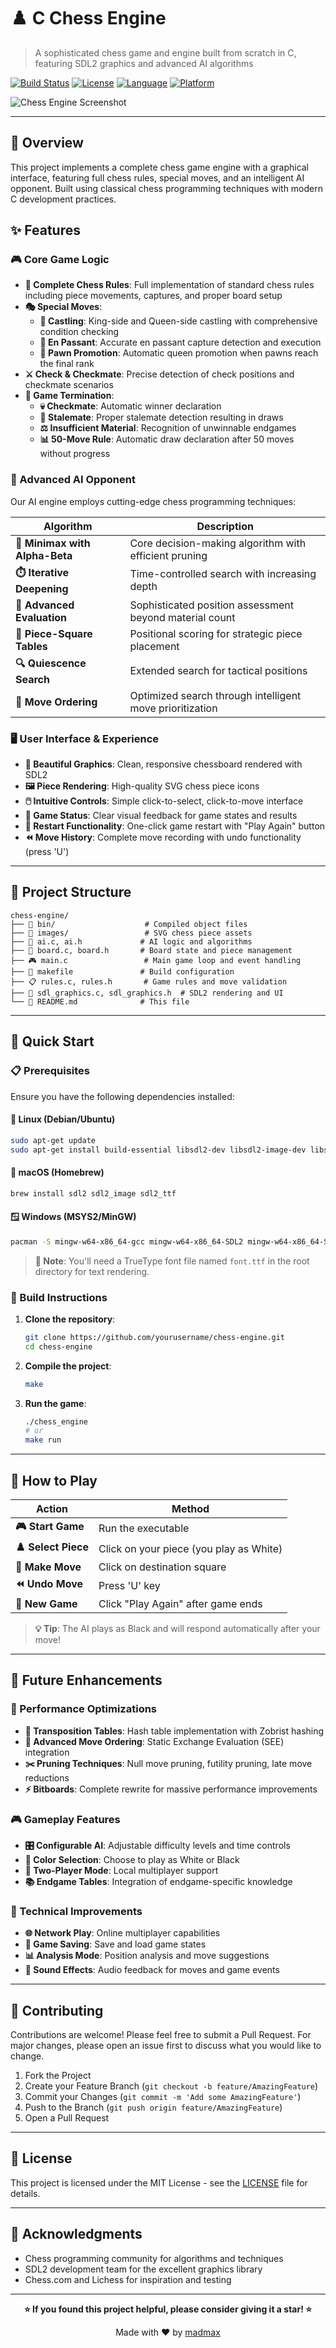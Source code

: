 # ♟️ C Chess Engine

> A sophisticated chess game and engine built from scratch in C, featuring SDL2 graphics and advanced AI algorithms

[![Build Status](https://img.shields.io/badge/build-passing-brightgreen)](https://github.com/yourusername/chess-engine)
[![License](https://img.shields.io/badge/license-MIT-blue)](LICENSE)
[![Language](https://img.shields.io/badge/language-C-orange)](https://en.wikipedia.org/wiki/C_(programming_language))
[![Platform](https://img.shields.io/badge/platform-Linux%20%7C%20macOS%20%7C%20Windows-lightgrey)](https://github.com/yourusername/chess-engine)

![Chess Engine Screenshot](images/screenshot.png)

---

## 🎯 Overview

This project implements a complete chess game engine with a graphical interface, featuring full chess rules, special moves, and an intelligent AI opponent. Built using classical chess programming techniques with modern C development practices.

## ✨ Features

### 🎮 Core Game Logic
- **🏁 Complete Chess Rules**: Full implementation of standard chess rules including piece movements, captures, and proper board setup
- **🎭 Special Moves**:
  - **🏰 Castling**: King-side and Queen-side castling with comprehensive condition checking
  - **👻 En Passant**: Accurate en passant capture detection and execution
  - **👑 Pawn Promotion**: Automatic queen promotion when pawns reach the final rank
- **⚔️ Check & Checkmate**: Precise detection of check positions and checkmate scenarios
- **🎲 Game Termination**:
  - **💀 Checkmate**: Automatic winner declaration
  - **🤝 Stalemate**: Proper stalemate detection resulting in draws
  - **⚖️ Insufficient Material**: Recognition of unwinnable endgames
  - **📊 50-Move Rule**: Automatic draw declaration after 50 moves without progress

### 🤖 Advanced AI Opponent

Our AI engine employs cutting-edge chess programming techniques:

| Algorithm | Description |
|-----------|-------------|
| **🧠 Minimax with Alpha-Beta** | Core decision-making algorithm with efficient pruning |
| **⏱️ Iterative Deepening** | Time-controlled search with increasing depth |
| **🎯 Advanced Evaluation** | Sophisticated position assessment beyond material count |
| **📍 Piece-Square Tables** | Positional scoring for strategic piece placement |
| **🔍 Quiescence Search** | Extended search for tactical positions |
| **🚀 Move Ordering** | Optimized search through intelligent move prioritization |

### 🖥️ User Interface & Experience
- **🎨 Beautiful Graphics**: Clean, responsive chessboard rendered with SDL2
- **🖼️ Piece Rendering**: High-quality SVG chess piece icons
- **🖱️ Intuitive Controls**: Simple click-to-select, click-to-move interface
- **📢 Game Status**: Clear visual feedback for game states and results
- **🔄 Restart Functionality**: One-click game restart with "Play Again" button
- **⏪ Move History**: Complete move recording with undo functionality (press 'U')

---

## 📁 Project Structure

```
chess-engine/
├── 📁 bin/                    # Compiled object files
├── 📁 images/                 # SVG chess piece assets
├── 🤖 ai.c, ai.h             # AI logic and algorithms
├── 🏁 board.c, board.h       # Board state and piece management
├── 🎮 main.c                 # Main game loop and event handling
├── 🔧 makefile               # Build configuration
├── 📋 rules.c, rules.h       # Game rules and move validation
├── 🎨 sdl_graphics.c, sdl_graphics.h  # SDL2 rendering and UI
└── 📖 README.md              # This file
```

---

## 🚀 Quick Start

### 📋 Prerequisites

Ensure you have the following dependencies installed:

#### 🐧 Linux (Debian/Ubuntu)
```bash
sudo apt-get update
sudo apt-get install build-essential libsdl2-dev libsdl2-image-dev libsdl2-ttf-dev
```

#### 🍎 macOS (Homebrew)
```bash
brew install sdl2 sdl2_image sdl2_ttf
```

#### 🪟 Windows (MSYS2/MinGW)
```bash
pacman -S mingw-w64-x86_64-gcc mingw-w64-x86_64-SDL2 mingw-w64-x86_64-SDL2_image mingw-w64-x86_64-SDL2_ttf
```

> **📝 Note**: You'll need a TrueType font file named `font.ttf` in the root directory for text rendering.

### 🔨 Build Instructions

1. **Clone the repository**:
   ```bash
   git clone https://github.com/yourusername/chess-engine.git
   cd chess-engine
   ```

2. **Compile the project**:
   ```bash
   make
   ```

3. **Run the game**:
   ```bash
   ./chess_engine
   # or
   make run
   ```

---

## 🎯 How to Play

| Action | Method |
|--------|--------|
| **🎮 Start Game** | Run the executable |
| **♟️ Select Piece** | Click on your piece (you play as White) |
| **🎯 Make Move** | Click on destination square |
| **⏪ Undo Move** | Press 'U' key |
| **🔄 New Game** | Click "Play Again" after game ends |

> **💡 Tip**: The AI plays as Black and will respond automatically after your move!

---

## 🔮 Future Enhancements

### 🚀 Performance Optimizations
- **🧮 Transposition Tables**: Hash table implementation with Zobrist hashing
- **🎯 Advanced Move Ordering**: Static Exchange Evaluation (SEE) integration
- **✂️ Pruning Techniques**: Null move pruning, futility pruning, late move reductions
- **⚡ Bitboards**: Complete rewrite for massive performance improvements

### 🎮 Gameplay Features
- **🎛️ Configurable AI**: Adjustable difficulty levels and time controls
- **🎨 Color Selection**: Choose to play as White or Black
- **👥 Two-Player Mode**: Local multiplayer support
- **📚 Endgame Tables**: Integration of endgame-specific knowledge

### 🔧 Technical Improvements
- **🌐 Network Play**: Online multiplayer capabilities
- **💾 Game Saving**: Save and load game states
- **📊 Analysis Mode**: Position analysis and move suggestions
- **🎵 Sound Effects**: Audio feedback for moves and game events

---

## 🤝 Contributing

Contributions are welcome! Please feel free to submit a Pull Request. For major changes, please open an issue first to discuss what you would like to change.

1. Fork the Project
2. Create your Feature Branch (`git checkout -b feature/AmazingFeature`)
3. Commit your Changes (`git commit -m 'Add some AmazingFeature'`)
4. Push to the Branch (`git push origin feature/AmazingFeature`)
5. Open a Pull Request

---

## 📄 License

This project is licensed under the MIT License - see the [LICENSE](LICENSE) file for details.

---

## 🙏 Acknowledgments

- Chess programming community for algorithms and techniques
- SDL2 development team for the excellent graphics library
- Chess.com and Lichess for inspiration and testing

---

<div align="center">

**⭐ If you found this project helpful, please consider giving it a star! ⭐**

Made with ❤️ by [madmax](https://github.com/MadMax-5000)

</div>